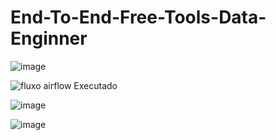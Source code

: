 # End-To-End-Free-Tools-Data-Enginner

![image](https://github.com/LuisGustavoCorrea/End-To-End-Free-Tools-Data-Enginner/assets/18196788/0b3333eb-838b-4843-a113-b05d87b62f90)


![fluxo airflow Executado](https://github.com/LuisGustavoCorrea/End-To-End-Free-Tools-Data-Enginner/assets/18196788/71bb12ac-f925-4a3b-9789-6df1973efdbf)

![image](https://github.com/LuisGustavoCorrea/End-To-End-Free-Tools-Data-Enginner/assets/18196788/c6cda9b3-6118-40b3-be26-a90f289535e5)


![image](https://github.com/LuisGustavoCorrea/End-To-End-Free-Tools-Data-Enginner/assets/18196788/3715fe70-4662-4f3f-854e-953be0d55fe5)
